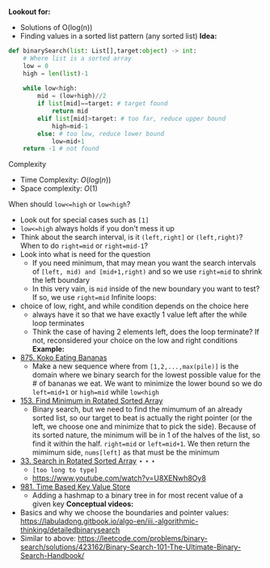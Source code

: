 **Lookout for:**
* Solutions of O(log(n))
* Finding values in a sorted list pattern (any sorted list)
**Idea:**
```python
def binarySearch(list: List[],target:object) -> int: 
	# Where list is a sorted array
	low = 0
	high = len(list)-1
	
	while low<high:
		mid = (low+high)//2
		if list[mid]==target: # target found
			return mid
		elif list[mid]>target: # too far, reduce upper bound
			high=mid-1
		else: # too low, reduce lower bound
			low=mid+1
	return -1 # not found
```
Complexity
* Time Complexity: $O(log(n))$
* Space complexity: $O(1)$

When should `low<=high` or `low<high`?
* Look out for special cases such as `[1]`
* `low<=high` always holds if you don't mess it up
* Think about the search interval, is it `(left,right]` or `(left,right)`?
When to do `right=mid` or `right=mid-1`?
* Look into what is need for the question
	* If you need minimum, that may mean you want the search intervals of `[left, mid) and [mid+1,right)` and so we use `right=mid` to shrink the left boundary
	* In this very vain, is `mid` inside of the new boundary you want to test? If so, we use `right=mid`
Infinite loops:
* choice of low, right, and while condition depends on the choice here
	* always have it so that we have exactly 1 value left after the while loop terminates
	* Think the case of having 2 elements left, does the loop terminate? If not, reconsidered your choice on the low and right conditions
**Example:**
* [875. Koko Eating Bananas](https://leetcode.com/problems/koko-eating-bananas/)
	* Make a new sequence where from  `[1,2,...,max(pile)]` is the domain where we binary search for the lowest possible value for the # of bananas we eat. We want to minimize the lower bound so we do `left=mid+1` or `high=mid` while `low<high` 
* [153. Find Minimum in Rotated Sorted Array](https://leetcode.com/problems/find-minimum-in-rotated-sorted-array/description/) 
	* Binary search, but we need to find the mimumum of an already sorted list, so our target to beat is actually the right pointer (or the left, we choose one and minimize that to pick the side). Because of its sorted nature, the minimum will be in 1 of the halves of the list, so find it within the half. `right=mid` or `left=mid+1`. We then return the mimimum side, `nums[left]` as that must be the minimum
* [33. Search in Rotated Sorted Array](https://leetcode.com/problems/find-minimum-in-rotated-sorted-array/description/) $\star\star\star$
	* `[too long to type]`
	* https://www.youtube.com/watch?v=U8XENwh8Oy8
* [981. Time Based Key Value Store](https://leetcode.com/problems/time-based-key-value-store/description/)
	* Adding a hashmap to a binary tree in for most recent value of a given key
**Conceptual videos:**
* Basics and why we choose the boundaries and pointer values: https://labuladong.gitbook.io/algo-en/iii.-algorithmic-thinking/detailedbinarysearch
* Similar to above: https://leetcode.com/problems/binary-search/solutions/423162/Binary-Search-101-The-Ultimate-Binary-Search-Handbook/